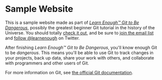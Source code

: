 # Sample Website

This is a sample website made as part of
[*Learn Enough™ Git to Be Dangerous*](http://learnenough.com/git-tutorial),
possibly the greatest beginner Git tutorial in the history of the Universe.
You should totally [check it out](http://learnenough.com/git-tutorial),
and be sure to [join the email list](http://learnenough.com/#email_list) and
[follow @learnenough](http://twitter.com/learnenough) on Twitter.

After finishing *Learn Enough™ Git to Be Dangerous*, you'll know enough Git to be
*dangerous*. This means 	you'll be able to use Git to track changes in your projects,
back up data, share your work with others, and collaborate with programmers and
other users of Git.

For more information on Git, see
[the official Git documentation](https://git-scm.com).
